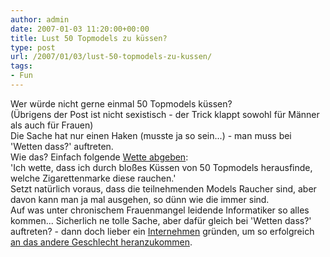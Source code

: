 ```yaml
---
author: admin
date: 2007-01-03 11:20:00+00:00
title: Lust 50 Topmodels zu küssen?
type: post
url: /2007/01/03/lust-50-topmodels-zu-kussen/
tags:
- Fun
---
```


Wer würde nicht gerne einmal 50 Topmodels küssen?  
(Übrigens der Post ist nicht sexistisch - der Trick klappt sowohl für Männer als auch für Frauen)  
Die Sache hat nur einen Haken (musste ja so sein...) - man muss bei 'Wetten dass?' auftreten.  
Wie das? Einfach folgende [Wette abgeben](http://www.zdf.de/ZDFde/inhalt/17/0,1872,2137233,00.html):  
'Ich wette, dass ich durch bloßes Küssen von 50 Topmodels herausfinde, welche Zigarettenmarke diese rauchen.'  
Setzt natürlich voraus, dass die teilnehmenden Models Raucher sind, aber davon kann man ja mal ausgehen, so dünn wie die immer sind.  
Auf was unter chronischem Frauenmangel leidende Informatiker so alles kommen... Sicherlich ne tolle Sache, aber dafür gleich bei 'Wetten dass?' auftreten? - dann doch lieber ein [Internehmen](http://www.internehmer.de/) gründen, um so erfolgreich [an das andere Geschlecht heranzukommen](http://www.basicthinking.de/blog/2006/10/31/wie-man-web-20-gruenderinnen-anmacht/trackback/).
